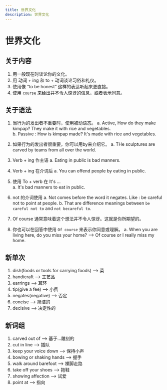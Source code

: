 ```yaml
---
title: 世界文化
description: 世界文化
---
```


# 世界文化

## 关于内容

1. 用一般现在时谈论你的文化。
2. 用 动词 + ing 和 to + 动词谈论习俗和礼仪。
3. 使用像 “to be honest” 这样的表达听起来更直接。
4. 使用 `course` 来给出并不令人惊讶的信息，或者表示同意。

## 关于语法

1. 当行为的发出者不重要时，使用被动语态。
    a. Active, How do they make kimpap?  They make it with rice and vegetables.  
    b. Passive : How is kimpap made? It's made with rice and vegetables.

2. 如果行为的发出者很重要，你可以用by来介绍它。
    a. THe sculptures are carved by teams from all over the world.

3. Verb + ing 作主语
    a. Eating in public is bad manners.

4. Verb + ing 在介词后
    a. You can offend people by eating in public.

5. 使用 To + verb 在 It's ...  
    a. It's bad manners to eat in public.  

6. not 的介词使用
    a. Not comes before the word it negates. Like : be careful not to point at people.
    b. That are difference meanings between `be careful not to` and `not becareful to`.  

7. Of course 通常意味着这个想法并不令人惊讶。这就是你所期望的。

8. 你也可以在回答中使用 `Of course` 来表示你同意或理解。
    a. When you are living here, do you miss your home? --> Of course or I really miss my home.

## 新单次

1. dish(foods or tools for carrying foods) --> 菜
2. handicraft --> 工艺品
3. earrings --> 耳环
4. tip(give a fee) --> 小费
5. negates(negative) --> 否定
6. concise --> 简洁的
7. decisive --> 决定性的

## 新词组

1. carved out of --> 基于...雕刻的
2. cut in line  --> 插队
3. keep your voice down --> 保持小声
4. bowing or shaking hands --> 握手
5. walk around barefoot --> 裸脚走路
6. take off your shoes --> 拖鞋
7. showing affection --> 试爱
8. point at --> 指向
